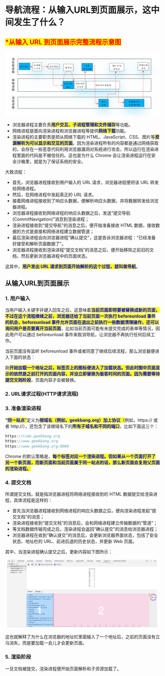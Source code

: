 # 导航流程：从输入URL到页面展示，这中间发生了什么？

## <mark style="color:red;">​\*从输入 URL 到页面展示完整流程示意图</mark>

![](<../.gitbook/assets/image (80) (1).png>)

* 浏览器进程主要负责<mark style="color:blue;">**用户交互、子进程管理和文件储存**</mark>等功能。
* 网络进程是面向渲染进程和浏览器进程等提供<mark style="color:blue;">**网络下载**</mark>功能。
* 渲染进程的主要职责是把从网络下载的 HTML、JavaScript、CSS、图片等<mark style="color:blue;">**资源解析为可以显示和交互的页面**</mark>。因为渲染进程所有的内容都是通过网络获取的，会存在一些恶意代码利用浏览器漏洞对系统进行攻击，所以运行在渲染进程里面的代码是不被信任的。这也是为什么 Chrome 会让渲染进程运行在安全沙箱里，就是为了保证系统的安全。

大致流程：

* 首先，浏览器进程接收到用户输入的 URL 请求，浏览器进程便将该 URL 转发给网络进程。
* 然后，在网络进程中发起真正的 URL 请求。
* 接着网络进程接收到了响应头数据，便解析响应头数据，并将数据转发给浏览器进程。
* 浏览器进程接收到网络进程的响应头数据之后，发送“提交导航 (CommitNavigation)”消息到渲染进程；
* 渲染进程接收到“提交导航”的消息之后，便开始准备接收 HTML 数据，接收数据的方式是直接和网络进程建立数据管道；
* 最后渲染进程会向浏览器进程“确认提交”，这是告诉浏览器进程：“已经准备好接受和解析页面数据了”。
* 浏览器进程接收到渲染进程“提交文档”的消息之后，便开始移除之前旧的文档，然后更新浏览器进程中的页面状态。

这其中，<mark style="color:blue;">**用户发出 URL 请求到页面开始解析的这个过程，就叫做导航**</mark>。

## 从输入URL到页面展示

### 1. 用户输入

当用户输入关键字并键入回车之后，这意味着<mark style="color:blue;">**当前页面即将要被替换成新的页面，不过在这个流程继续之前，浏览器还给了当前页面一次执行 beforeunload 事件的机会，beforeunload 事件允许页面在退出之前执行一些数据清理操作，还可以询问用户是否要离开当前页面**</mark>，比如当前页面可能有未提交完成的表单等情况，因此用户可以通过 beforeunload 事件来取消导航，让浏览器不再执行任何后续工作。

当前页面没有监听 beforeunload 事件或者同意了继续后续流程，那么浏览器便进入下面的状态：

刚<mark style="color:blue;">**开始加载一个地址之后，标签页上的图标便进入了加载状态。但此时图中页面显示的依然是之前打开的页面内容，并没立即替换为极客时间的页面。因为需要等待提交文档阶段**</mark>，页面内容才会被替换。

### 2. URL请求过程(HTTP请求流程)

### 3. 准备渲染进程

**“**<mark style="color:blue;">**同一站点**</mark><mark style="color:blue;">”</mark>定义为<mark style="color:blue;">**根域名（例如，geekbang.org）加上协议**</mark><mark style="color:blue;">（</mark>例如，https:// 或者 http://），还包含了该根域名下的<mark style="color:blue;">**所有子域名和不同的端口**</mark>，比如下面这三个：

```javascript
https://time.geekbang.org
https://www.geekbang.org
https://www.geekbang.org:8080
```

Chrome 的默认策略是，<mark style="color:blue;">**每个标签对应一个渲染进程。但如果从一个页面打开了另一个新页面，而新页面和当前页面属于同一站点的话，那么新页面会复用父页面的渲染进程。**</mark>

### 4. 提交文档

所谓提交文档，就是指浏览器进程将网络进程接收到的 HTML 数据提交给渲染进程，具体流程是这样的：

* 首先当浏览器进程接收到网络进程的响应头数据之后，便向渲染进程发起“提交文档”的消息；
* 渲染进程接收到“提交文档”的消息后，会和网络进程建立传输数据的“管道”；
* 等文档数据传输完成之后，渲染进程会返回“确认提交”的消息给浏览器进程；
* 浏览器进程在收到“确认提交”的消息后，会更新浏览器界面状态，包括了安全状态、地址栏的 URL、前进后退的历史状态，并更新 Web 页面。

其中，当渲染进程确认提交之后，更新内容如下图所示：

![](<../.gitbook/assets/image (77) (1).png>)

这也就解释了为什么在浏览器的地址栏里面输入了一个地址后，之前的页面没有立马消失，而是要加载一会儿才会更新页面。

### 5. 渲染阶段

一旦文档被提交，渲染进程便开始页面解析和子资源加载了。

